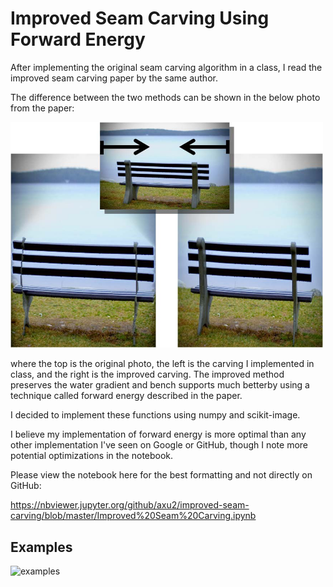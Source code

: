 # Improved Seam Carving Using Forward Energy

After implementing the original seam carving algorithm in a class,
I read the improved seam carving paper by the same author. 

The difference between the two methods can be shown in the below photo from the paper:

<img src="doub_bench3_comp.jpg" alt="seam" width=500>

where the top is the original photo, the left is the carving I implemented in class, and the right is the improved carving.
The improved method preserves the water gradient and bench supports much betterby using a technique called forward energy described in the paper.

I decided to implement these functions using numpy and scikit-image.

I believe my implementation of forward energy is more optimal than any other implementation I've seen on Google or GitHub, though I note more potential optimizations in the notebook.

Please view the notebook here for the best formatting and not directly on GitHub:

https://nbviewer.jupyter.org/github/axu2/improved-seam-carving/blob/master/Improved%20Seam%20Carving.ipynb

## Examples

![examples](examples.png)

